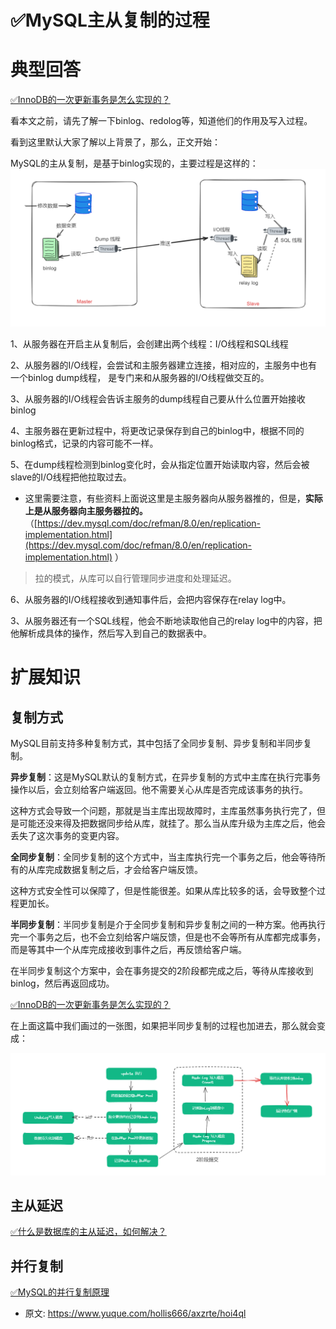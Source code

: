 # ✅MySQL主从复制的过程
<!--page header-->

<a name="gd3ia"></a>
# 典型回答

[✅InnoDB的一次更新事务是怎么实现的？](https://www.yuque.com/hollis666/axzrte/wmmyt7a9vr7qlwsl?view=doc_embed)

看本文之前，请先了解一下binlog、redolog等，知道他们的作用及写入过程。

看到这里默认大家了解以上背景了，那么，正文开始：

MySQL的主从复制，是基于binlog实现的，主要过程是这样的：
![image.png](./img/Mx27JzXOZv5aS4LD/1704281126630-1ca7a086-0f5d-487b-b944-7eda40180ed7-213570.png)

1、从服务器在开启主从复制后，会创建出两个线程：I/O线程和SQL线程

2、从服务器的I/O线程，会尝试和主服务器建立连接，相对应的，主服务中也有一个binlog dump线程， 是专门来和从服务器的I/O线程做交互的。

3、从服务器的I/O线程会告诉主服务的dump线程自己要从什么位置开始接收binlog

4、主服务器在更新过程中，将更改记录保存到自己的binlog中，根据不同的binlog格式，记录的内容可能不一样。

5、在dump线程检测到binlog变化时，会从指定位置开始读取内容，然后会被slave的I/O线程把他拉取过去。

- 这里需要注意，有些资料上面说这里是主服务器向从服务器推的，但是，**实际上是从服务器向主服务器拉的。**（[https://dev.mysql.com/doc/refman/8.0/en/replication-implementation.html](https://dev.mysql.com/doc/refman/8.0/en/replication-implementation.html) ）



> 拉的模式，从库可以自行管理同步进度和处理延迟。


6、从服务器的I/O线程接收到通知事件后，会把内容保存在relay log中。

3、从服务器还有一个SQL线程，他会不断地读取他自己的relay log中的内容，把他解析成具体的操作，然后写入到自己的数据表中。

<a name="SvFn2"></a>
# 扩展知识

<a name="UAicG"></a>
## 复制方式

MySQL目前支持多种复制方式，其中包括了全同步复制、异步复制和半同步复制。

**异步复制**：这是MySQL默认的复制方式，在异步复制的方式中主库在执行完事务操作以后，会立刻给客户端返回。他不需要关心从库是否完成该事务的执行。

这种方式会导致一个问题，那就是当主库出现故障时，主库虽然事务执行完了，但是可能还没来得及把数据同步给从库，就挂了。那么当从库升级为主库之后，他会丢失了这次事务的变更内容。

**全同步复制**：全同步复制的这个方式中，当主库执行完一个事务之后，他会等待所有的从库完成数据复制之后，才会给客户端反馈。

这种方式安全性可以保障了，但是性能很差。如果从库比较多的话，会导致整个过程更加长。

**半同步复制**：半同步复制是介于全同步复制和异步复制之间的一种方案。他再执行完一个事务之后，也不会立刻给客户端反馈，但是也不会等所有从库都完成事务，而是等其中一个从库完成接收到事件之后，再反馈给客户端。

在半同步复制这个方案中，会在事务提交的2阶段都完成之后，等待从库接收到binlog，然后再返回成功。

[✅InnoDB的一次更新事务是怎么实现的？](https://www.yuque.com/hollis666/axzrte/wmmyt7a9vr7qlwsl?view=doc_embed)

在上面这篇中我们画过的一张图，如果把半同步复制的过程也加进去，那么就会变成：

![image.png](./img/Mx27JzXOZv5aS4LD/1692363516478-340255ed-f1cb-4cfb-aae1-cf21970d78c3-535930.png)


<a name="NAVTL"></a>
## 主从延迟

[✅什么是数据库的主从延迟，如何解决？](https://www.yuque.com/hollis666/axzrte/weszn2kock8k8wld?view=doc_embed)
<a name="yAbUn"></a>
## 并行复制

[✅MySQL的并行复制原理](https://www.yuque.com/hollis666/axzrte/igarxy867n7bgq1q?view=doc_embed)








<!--page footer-->
- 原文: <https://www.yuque.com/hollis666/axzrte/hoi4ql>